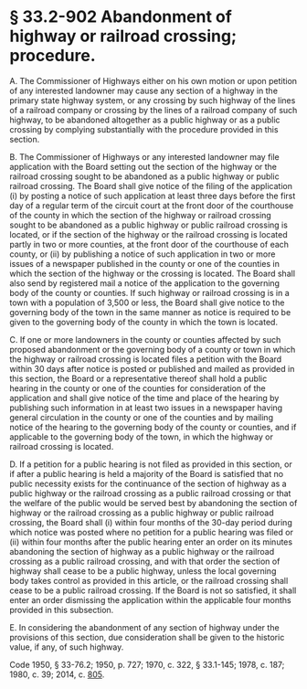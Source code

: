 # § 33.2-902 Abandonment of highway or railroad crossing; procedure.

<p>A. The Commissioner of Highways either on his own motion or upon petition of any interested landowner may cause any section of a highway in the primary state highway system, or any crossing by such highway of the lines of a railroad company or crossing by the lines of a railroad company of such highway, to be abandoned altogether as a public highway or as a public crossing by complying substantially with the procedure provided in this section.</p><p>B. The Commissioner of Highways or any interested landowner may file application with the Board setting out the section of the highway or the railroad crossing sought to be abandoned as a public highway or public railroad crossing. The Board shall give notice of the filing of the application (i) by posting a notice of such application at least three days before the first day of a regular term of the circuit court at the front door of the courthouse of the county in which the section of the highway or railroad crossing sought to be abandoned as a public highway or public railroad crossing is located, or if the section of the highway or the railroad crossing is located partly in two or more counties, at the front door of the courthouse of each county, or (ii) by publishing a notice of such application in two or more issues of a newspaper published in the county or one of the counties in which the section of the highway or the crossing is located. The Board shall also send by registered mail a notice of the application to the governing body of the county or counties. If such highway or railroad crossing is in a town with a population of 3,500 or less, the Board shall give notice to the governing body of the town in the same manner as notice is required to be given to the governing body of the county in which the town is located.</p><p>C. If one or more landowners in the county or counties affected by such proposed abandonment or the governing body of a county or town in which the highway or railroad crossing is located files a petition with the Board within 30 days after notice is posted or published and mailed as provided in this section, the Board or a representative thereof shall hold a public hearing in the county or one of the counties for consideration of the application and shall give notice of the time and place of the hearing by publishing such information in at least two issues in a newspaper having general circulation in the county or one of the counties and by mailing notice of the hearing to the governing body of the county or counties, and if applicable to the governing body of the town, in which the highway or railroad crossing is located.</p><p>D. If a petition for a public hearing is not filed as provided in this section, or if after a public hearing is held a majority of the Board is satisfied that no public necessity exists for the continuance of the section of highway as a public highway or the railroad crossing as a public railroad crossing or that the welfare of the public would be served best by abandoning the section of highway or the railroad crossing as a public highway or public railroad crossing, the Board shall (i) within four months of the 30-day period during which notice was posted where no petition for a public hearing was filed or (ii) within four months after the public hearing enter an order on its minutes abandoning the section of highway as a public highway or the railroad crossing as a public railroad crossing, and with that order the section of highway shall cease to be a public highway, unless the local governing body takes control as provided in this article, or the railroad crossing shall cease to be a public railroad crossing. If the Board is not so satisfied, it shall enter an order dismissing the application within the applicable four months provided in this subsection.</p><p>E. In considering the abandonment of any section of highway under the provisions of this section, due consideration shall be given to the historic value, if any, of such highway.</p><p>Code 1950, § 33-76.2; 1950, p. 727; 1970, c. 322, § 33.1-145; 1978, c. 187; 1980, c. 39; 2014, c. <a href='http://lis.virginia.gov/cgi-bin/legp604.exe?141+ful+CHAP0805'>805</a>.</p>